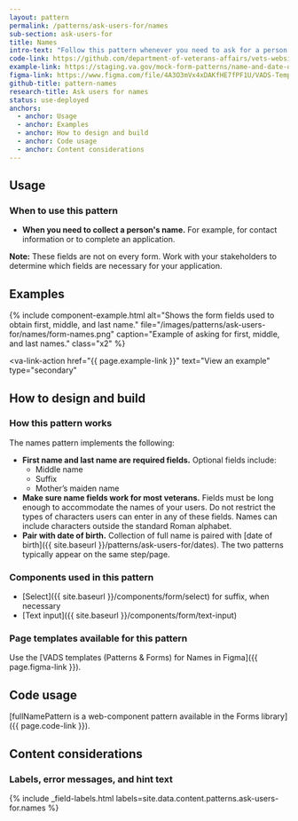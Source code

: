 ```yaml
---
layout: pattern
permalink: /patterns/ask-users-for/names
sub-section: ask-users-for
title: Names
intro-text: "Follow this pattern whenever you need to ask for a person's name for an application."
code-link: https://github.com/department-of-veterans-affairs/vets-website/blob/main/src/platform/forms-system/src/js/web-component-patterns/fullNamePattern.js
example-link: https://staging.va.gov/mock-form-patterns/name-and-date-of-birth
figma-link: https://www.figma.com/file/4A3O3mVx4xDAKfHE7fPF1U/VADS-Templates-(Patterns-%26-Forms)?type=design&node-id=2988%3A2763&mode=design&t=Y0LWxs33fRITMh6x-1
github-title: pattern-names
research-title: Ask users for names
status: use-deployed
anchors:
  - anchor: Usage
  - anchor: Examples
  - anchor: How to design and build
  - anchor: Code usage
  - anchor: Content considerations
---
```


## Usage

### When to use this pattern

* **When you need to collect a person's name.** For example, for contact information or to complete an application.

**Note:** These fields are not on every form. Work with your stakeholders to determine which fields are necessary for your application.

## Examples

{% include component-example.html alt="Shows the form fields used to obtain first, middle, and last name." file="/images/patterns/ask-users-for/names/form-names.png" caption="Example of asking for first, middle, and last names." class="x2" %}

<va-link-action
  href="{{ page.example-link }}"
  text="View an example"
  type="secondary"
></va-link-action>

## How to design and build

### How this pattern works

The names pattern implements the following:

* **First name and last name are required fields.** Optional fields include:
  * Middle name
  * Suffix
  * Mother’s maiden name
* **Make sure name fields work for most veterans.** Fields must be long enough to accommodate the names of your users. Do not restrict the types of characters users can enter in any of these fields. Names can include characters outside the standard Roman alphabet.
* **Pair with date of birth.** Collection of full name is paired with [date of birth]({{ site.baseurl }}/patterns/ask-users-for/dates). The two patterns typically appear on the same step/page.

### Components used in this pattern

* [Select]({{ site.baseurl }}/components/form/select) for suffix, when necessary
* [Text input]({{ site.baseurl }}/components/form/text-input)

### Page templates available for this pattern

Use the [VADS templates (Patterns & Forms) for Names in Figma]({{ page.figma-link }}).

## Code usage

[fullNamePattern is a web-component pattern available in the Forms library]({{ page.code-link }}).

## Content considerations

### Labels, error messages, and hint text

{% include _field-labels.html labels=site.data.content.patterns.ask-users-for.names %}